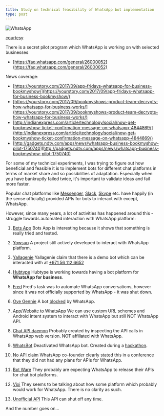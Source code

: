 ```yaml
---
title: Study on technical feasibility of WhatsApp bot implementation
type: post
---
```


![WhatsApp](https://www.whatsapp.com/img/fb-post.jpg)

[courtesy](https://web.whatsapp.com/)

There is a secret pilot program which WhatsApp is working on with selected businesses
- [https://faq.whatsapp.com/general/26000052](https://faq.whatsapp.com/general/26000052)

News coverage:
- [https://yourstory.com/2017/09/app-fridays-whatsapp-for-business-bookmyshow/](https://yourstory.com/2017/09/app-fridays-whatsapp-for-business-bookmyshow/)
- [https://yourstory.com/2017/09/bookmyshows-product-team-decrypts-how-whatsapp-for-business-works/](https://yourstory.com/2017/09/bookmyshows-product-team-decrypts-how-whatsapp-for-business-works/)
- [http://indianexpress.com/article/technology/social/now-get-bookmyshow-ticket-confirmation-message-on-whatsapp-4844869/](http://indianexpress.com/article/technology/social/now-get-bookmyshow-ticket-confirmation-message-on-whatsapp-4844869/)
- [http://gadgets.ndtv.com/apps/news/whatsapp-business-bookmyshow-pilot-1750740](http://gadgets.ndtv.com/apps/news/whatsapp-business-bookmyshow-pilot-1750740)

For some of my technical experiments, I was trying to figure out how beneficial and feasible it is to implement bots for different chat platforms in terms of market share and so possibilities of adaptation. Especially when you have bankruptly failed twice, it's important to validate ideas and fail more faster.

Popular chat platforms like [Messenger](https://developers.facebook.com/docs/messenger-platform/), [Slack](https://api.slack.com/bot-users), [Skype](https://dev.skype.com/bots) etc. have happily (in the sense officially) provided APIs for bots to interact with except, WhatsApp.

However, since many years, a lot of activities has happened around this - struggle towards automated interaction with WhatsApp platform:

 1. [Bots App](https://www.npmjs.com/package/botsapp)
 Bots App is interesting because it shows that something is really tried and tested.
 
 2. [Yowsup](https://github.com/tgalal/yowsup)
 A project still actively developed to interact with WhatsApp platform.
 
 3. [Yallagenie](http://www.yallagenie.com/) 
 Yallagenie claim that there is a demo bot which can be interacted with at [+971 56 112 6652](tel://+971561126652)

 4. [Hubtype](https://hubtype.com/articles/how-to-create-a-whatsapp-chatbot.html)
 Hubtype is working towards having a bot platform for **WhatsApp for business**.

 5. [Fred](https://medium.com/@AlfredBaudisch/how-a-whatsapp-bot-got-famous-and-evolved-as-the-brazilian-wechat-and-conversational-commerce-e2213262183d)
 Fred's task was to automate WhatsApp conversations, however since it was not officially supported by WhatsApp - it was shut down.

 7. [Oye Gennie](http://www.oyegennie.com/)
 A bot [blocked](https://www.quora.com/How-do-I-build-a-simple-Whatsapp-bot/answer/Ankur-Rastogi?srid=hM8Hz) by WhatsApp.
 
 8. [App/Website to WhatsApp](https://faq.whatsapp.com/en/android/28000012)
 We can use custom URL schemes and Android intent system to interact with WhatsApp but still NOT WhatsApp API.
 
 9. [Chat API daemon](https://github.com/Mawalu/chat-api-daemon)
 Probably created by inspecting the API calls in WhatsApp web version. NOT affiliated with WhatsApp.
 
 10. [WhatsBot](https://devpost.com/software/whatsbot#updates)
 Deactivated WhatsApp bot. Created during a [hackathon](https://techcrunch.com/2015/12/06/whatsbot-brings-a-virtual-assistant-to-whatsapp/).
 
 11. [No API claim](http://mashable.com/2015/03/25/whatsapp-developers-api/#CvXpmtrjROqA)
 WhatsApp co-founder clearly stated this in a conference that they did not had any plans for APIs for WhatsApp.
 
 12. [Bot Ware](https://www.botware.com.br/messenger-and-whatsapp-chatbot-development/)
 They probably are expecting WhatsApp to release their APIs for chat bot platforms.
 
 13. [Vixi](http://vixi.io/)
 They seems to be talking about how some platform which probably would work for WhatsApp. There is no clarity as such.
 
 14. [Unofficial API](https://market.mashape.com/datayuge/whatsapp)
 This API can shut off any time.
 
 And the number goes on...
